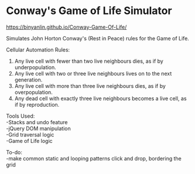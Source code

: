 # Conway's Game of Life Simulator

https://binyanlin.github.io/Conway-Game-Of-Life/

Simulates John Horton Conway's (Rest in Peace) rules for the Game of Life. 

Cellular Automation Rules:  
1. Any live cell with fewer than two live neighbours dies, as if by underpopulation.  
2. Any live cell with two or three live neighbours lives on to the next generation.  
3. Any live cell with more than three live neighbours dies, as if by overpopulation.  
4. Any dead cell with exactly three live neighbours becomes a live cell, as if by reproduction.  

Tools Used:  
-Stacks and undo feature  
-jQuery DOM manipulation  
-Grid traversal logic  
-Game of Life logic  

To-do:  
-make common static and looping patterns click and drop, bordering the grid
